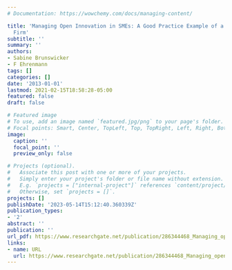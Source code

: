 ```yaml
---
# Documentation: https://wowchemy.com/docs/managing-content/

title: 'Managing Open Innovation in SMEs: A Good Practice Example of a German Software
  Firm'
subtitle: ''
summary: ''
authors:
- Sabine Brunswicker
- F Ehrenmann
tags: []
categories: []
date: '2013-01-01'
lastmod: 2021-02-15T18:58:28-05:00
featured: false
draft: false

# Featured image
# To use, add an image named `featured.jpg/png` to your page's folder.
# Focal points: Smart, Center, TopLeft, Top, TopRight, Left, Right, BottomLeft, Bottom, BottomRight.
image:
  caption: ''
  focal_point: ''
  preview_only: false

# Projects (optional).
#   Associate this post with one or more of your projects.
#   Simply enter your project's folder or file name without extension.
#   E.g. `projects = ["internal-project"]` references `content/project/deep-learning/index.md`.
#   Otherwise, set `projects = []`.
projects: []
publishDate: '2023-05-14T15:12:40.360339Z'
publication_types:
- '2'
abstract: ''
publication: ''
url_pdf: https://www.researchgate.net/publication/286344468_Managing_open_innovation_in_SMEs_A_good_practice_example_of_a_german_software_firm
links:
- name: URL
  url: https://www.researchgate.net/publication/286344468_Managing_open_innovation_in_SMEs_A_good_practice_example_of_a_german_software_firm
---
```


